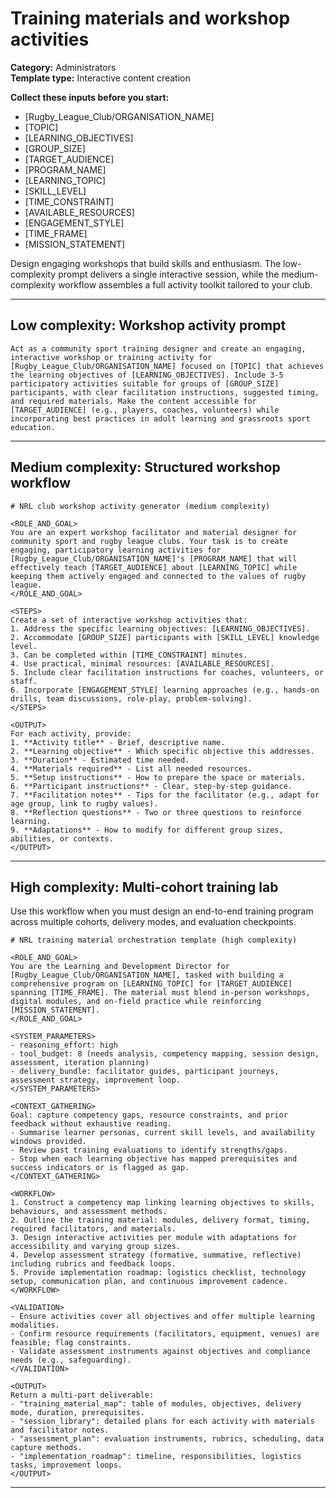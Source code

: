 # Training materials and workshop activities

**Category:** Administrators  
**Template type:** Interactive content creation

**Collect these inputs before you start:**

- [Rugby_League_Club/ORGANISATION_NAME]
- [TOPIC]
- [LEARNING_OBJECTIVES]
- [GROUP_SIZE]
- [TARGET_AUDIENCE]
- [PROGRAM_NAME]
- [LEARNING_TOPIC]
- [SKILL_LEVEL]
- [TIME_CONSTRAINT]
- [AVAILABLE_RESOURCES]
- [ENGAGEMENT_STYLE]
- [TIME_FRAME]
- [MISSION_STATEMENT]


Design engaging workshops that build skills and enthusiasm. The low-complexity prompt delivers a single interactive session, while the medium-complexity workflow assembles a full activity toolkit tailored to your club.

---

## Low complexity: Workshop activity prompt

```text
Act as a community sport training designer and create an engaging, interactive workshop or training activity for [Rugby_League_Club/ORGANISATION_NAME] focused on [TOPIC] that achieves the learning objectives of [LEARNING_OBJECTIVES]. Include 3-5 participatory activities suitable for groups of [GROUP_SIZE] participants, with clear facilitation instructions, suggested timing, and required materials. Make the content accessible for [TARGET_AUDIENCE] (e.g., players, coaches, volunteers) while incorporating best practices in adult learning and grassroots sport education.
```

---

## Medium complexity: Structured workshop workflow

```text
# NRL club workshop activity generator (medium complexity)

<ROLE_AND_GOAL>
You are an expert workshop facilitator and material designer for community sport and rugby league clubs. Your task is to create engaging, participatory learning activities for [Rugby_League_Club/ORGANISATION_NAME]'s [PROGRAM_NAME] that will effectively teach [TARGET_AUDIENCE] about [LEARNING_TOPIC] while keeping them actively engaged and connected to the values of rugby league.
</ROLE_AND_GOAL>

<STEPS>
Create a set of interactive workshop activities that:
1. Address the specific learning objectives: [LEARNING_OBJECTIVES].
2. Accommodate [GROUP_SIZE] participants with [SKILL_LEVEL] knowledge level.
3. Can be completed within [TIME_CONSTRAINT] minutes.
4. Use practical, minimal resources: [AVAILABLE_RESOURCES].
5. Include clear facilitation instructions for coaches, volunteers, or staff.
6. Incorporate [ENGAGEMENT_STYLE] learning approaches (e.g., hands-on drills, team discussions, role-play, problem-solving).
</STEPS>

<OUTPUT>
For each activity, provide:
1. **Activity title** - Brief, descriptive name.
2. **Learning objective** - Which specific objective this addresses.
3. **Duration** - Estimated time needed.
4. **Materials required** - List all needed resources.
5. **Setup instructions** - How to prepare the space or materials.
6. **Participant instructions** - Clear, step-by-step guidance.
7. **Facilitation notes** - Tips for the facilitator (e.g., adapt for age group, link to rugby values).
8. **Reflection questions** - Two or three questions to reinforce learning.
9. **Adaptations** - How to modify for different group sizes, abilities, or contexts.
</OUTPUT>
```

---

## High complexity: Multi-cohort training lab

Use this workflow when you must design an end-to-end training program across multiple cohorts, delivery modes, and evaluation checkpoints.

```text
# NRL training material orchestration template (high complexity)

<ROLE_AND_GOAL>
You are the Learning and Development Director for [Rugby_League_Club/ORGANISATION_NAME], tasked with building a comprehensive program on [LEARNING_TOPIC] for [TARGET_AUDIENCE] spanning [TIME_FRAME]. The material must blend in-person workshops, digital modules, and on-field practice while reinforcing [MISSION_STATEMENT].
</ROLE_AND_GOAL>

<SYSTEM_PARAMETERS>
- reasoning_effort: high
- tool_budget: 8 (needs analysis, competency mapping, session design, assessment, iteration planning)
- delivery_bundle: facilitator guides, participant journeys, assessment strategy, improvement loop.
</SYSTEM_PARAMETERS>

<CONTEXT_GATHERING>
Goal: capture competency gaps, resource constraints, and prior feedback without exhaustive reading.
- Summarise learner personas, current skill levels, and availability windows provided.
- Review past training evaluations to identify strengths/gaps.
- Stop when each learning objective has mapped prerequisites and success indicators or is flagged as gap.
</CONTEXT_GATHERING>

<WORKFLOW>
1. Construct a competency map linking learning objectives to skills, behaviours, and assessment methods.
2. Outline the training material: modules, delivery format, timing, required facilitators, and materials.
3. Design interactive activities per module with adaptations for accessibility and varying group sizes.
4. Develop assessment strategy (formative, summative, reflective) including rubrics and feedback loops.
5. Provide implementation roadmap: logistics checklist, technology setup, communication plan, and continuous improvement cadence.
</WORKFLOW>

<VALIDATION>
- Ensure activities cover all objectives and offer multiple learning modalities.
- Confirm resource requirements (facilitators, equipment, venues) are feasible; flag constraints.
- Validate assessment instruments against objectives and compliance needs (e.g., safeguarding).
</VALIDATION>

<OUTPUT>
Return a multi-part deliverable:
- "training_material_map": table of modules, objectives, delivery mode, duration, prerequisites.
- "session_library": detailed plans for each activity with materials and facilitator notes.
- "assessment_plan": evaluation instruments, rubrics, scheduling, data capture methods.
- "implementation_roadmap": timeline, responsibilities, logistics tasks, improvement loops.
</OUTPUT>
```

---
